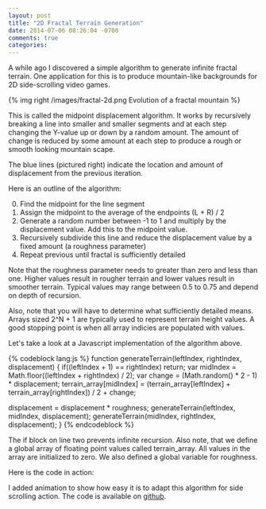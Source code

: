 ```yaml
---
layout: post
title: "2D Fractal Terrain Generation"
date: 2014-07-06 08:26:04 -0700
comments: true
categories: 
---
```

A while ago I discovered a simple algorithm to generate infinite fractal terrain. One application for this is to produce mountain-like backgrounds for 2D side-scrolling video games. 

{% img right /images/fractal-2d.png Evolution of a fractal mountain %}

This is called the midpoint displacement algorithm. It works by recursively breaking a line into smaller and smaller segments and at each step changing the Y-value up or down by a random amount. The amount of change is reduced by some amount at each step to produce a rough or smooth looking mountain scape.

The blue lines (pictured right) indicate the location and amount of displacement from the previous iteration. 

Here is an outline of the algorithm:

0. Find the midpoint for the line segment
0. Assign the midpoint to the average of the endpoints (L + R) / 2
0. Generate a random number between -1 to 1 and multiply by the displacement value. Add this to the midpoint value.
0. Recursively subdivide this line and reduce the displacement value by a fixed amount (a roughness parameter)
0. Repeat previous until fractal is sufficiently detailed

Note that the roughness parameter needs to greater than zero and less than one. Higher values result in rougher terrain and lower values result in smoother terrain. Typical values may range between 0.5 to 0.75 and depend on depth of recursion.

Also, note that you will have to determine what sufficiently detailed means. Arrays sized 2^N + 1 are typically used to represent terrain height values. A good stopping point is when all array indicies are populated with values.

Let's take a look at a Javascript implementation of the algorithm above. 

{% codeblock lang:js %}
function generateTerrain(leftIndex, rightIndex, displacement) {
  if((leftIndex + 1) == rightIndex) return;
  var midIndex = Math.floor((leftIndex + rightIndex) / 2);
  var change = (Math.random() * 2 - 1) * displacement;
  terrain_array[midIndex] = (terrain_array[leftIndex] + terrain_array[rightIndex]) / 2 + change;

  displacement = displacement * roughness;
  generateTerrain(leftIndex, midIndex, displacement);
  generateTerrain(midIndex, rightIndex, displacement);
}
{% endcodeblock %}

The if block on line two prevents infinite recursion. Also note, that we define a global array of floating point values called terrain_array. All values in the array are initialized to zero. We also defined a global variable for roughness.

Here is the code in action:

<canvas id="canvas"></canvas>

I added animation to show how easy it is to adapt this algorithm for side scrolling action. The code is available on <a href="https://github.com/nick-aschenbach/2d-fractal-terrain">github</a>.    

<script>
  var array_size = Math.pow(2, 9) + 1;
  var terrain_array = [];
  var roughness = 0.55;
  var initial_displacement = 50;
  var count = 0;

  $(function() {
    initializeArray();
    generateTerrain(0, array_size - 1, initial_displacement);
    drawTerrain();
  });

  function initializeArray() {
    for(var i = 0; i < array_size; i++) {
      terrain_array.push(0);
    }
  }

  function generateTerrain(leftIndex, rightIndex, displacement) {
    if((leftIndex + 1) == rightIndex) return;
    var midIndex = Math.floor((leftIndex + rightIndex) / 2);
    var change = (Math.random() * 2 - 1) * displacement;
    terrain_array[midIndex] = (terrain_array[leftIndex] + terrain_array[rightIndex]) / 2 + change;

    displacement = displacement * roughness;
    generateTerrain(leftIndex, midIndex, displacement);
    generateTerrain(midIndex, rightIndex, displacement);
  }

  function drawTerrain() {
    var canvas = $('#canvas');
    canvas.width(array_size);
    canvas.height(4 * initial_displacement);

    var context = canvas[0].getContext("2d");
    context.canvas.width  = canvas.width();
    context.canvas.height = canvas.height();

    context.fillStyle = "black";
    context.fillRect(0, 0, canvas.width(), canvas.height());

    var gradient = context.createLinearGradient(0,0,0,initial_displacement * 4);
    gradient.addColorStop(0, "purple");
    gradient.addColorStop(1, "#333");
    context.strokeStyle = 'grey';
    context.fillStyle = gradient;
    context.beginPath();
    context.lineWidth = 0.5;
    context.moveTo(i, terrain_array[count % array_size] + 2 * initial_displacement);
    for(var i = 1; i < array_size; i++) {
      context.lineTo(i, terrain_array[(count + i) % array_size] + 2 * initial_displacement);
    }
    context.lineTo(i, 4 * initial_displacement);
    context.lineTo(0, 4 * initial_displacement);
    context.closePath();

    context.fill();
    context.stroke();

    count++;
    setTimeout(drawTerrain, 30);
  }
</script>
